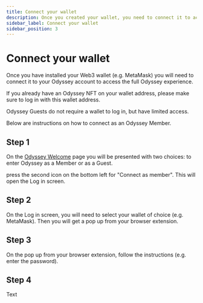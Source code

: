 ```yaml
---
title: Connect your wallet
description: Once you created your wallet, you need to connect it to access your Odyssey.
sidebar_label: Connect your wallet
sidebar_position: 3
---
```


# Connect your wallet

Once you have installed your Web3 wallet (e.g. MetaMask) you will need to connect it to your Odyssey account to access the full Odyssey experience.

If you already have an Odyssey NFT on your wallet address, please make sure to log in with this wallet address.

Odyssey Guests do not require a wallet to log in, but have limited access.

Below are instructions on how to connect as an Odyssey Member.

## Step 1

On the [Odyssey Welcome](https://demo.momentum.xyz/explore/welcome) page you will be presented with two choices: to enter Odyssey as a Member or as a Guest.


press the second icon on the bottom left for "Connect as member". This will open the Log in screen.

## Step 2

On the Log in screen, you will need to select your wallet of choice (e.g. MetaMask).
Then you will get a pop up from your browser extension.

## Step 3

On the pop up from your browser extension, follow the instructions (e.g. enter the password).

## Step 4

Text